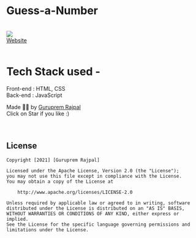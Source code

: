 # Guess-a-Number
<br>
<img src="Guess_Number.gif"> </img>
<br>
<a href="https://gurupremrajpal.github.io/Guess-a-Number/Guess-a-Number/index.html"> Website </a>
<br>
<br>

# Tech Stack used - 
Front-end : HTML, CSS <br>
Back-end : JavaScript <br>

Made ✌🏻 by <a href="https://www.linkedin.com/in/guruprem-singh-rajpal-67b486122/"> Guruprem Rajpal </a>
<br>
Click on Star if you like :)
<br>
<br>
<br>
## License

    Copyright [2021] [Guruprem Rajpal]

    Licensed under the Apache License, Version 2.0 (the "License");
    you may not use this file except in compliance with the License.
    You may obtain a copy of the License at

        http://www.apache.org/licenses/LICENSE-2.0

    Unless required by applicable law or agreed to in writing, software
    distributed under the License is distributed on an "AS IS" BASIS,
    WITHOUT WARRANTIES OR CONDITIONS OF ANY KIND, either express or implied.
    See the License for the specific language governing permissions and
    limitations under the License.



